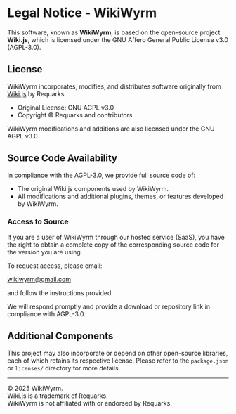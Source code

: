 # Legal Notice - WikiWyrm

This software, known as **WikiWyrm**, is based on the open-source project **Wiki.js**, which is licensed under the GNU Affero General Public License v3.0 (AGPL-3.0).

## License

WikiWyrm incorporates, modifies, and distributes software originally from [Wiki.js](https://github.com/requarks/wiki) by Requarks.

- Original License: GNU AGPL v3.0  
- Copyright © Requarks and contributors.

WikiWyrm modifications and additions are also licensed under the GNU AGPL v3.0.

## Source Code Availability

In compliance with the AGPL-3.0, we provide full source code of:

- The original Wiki.js components used by WikiWyrm.
- All modifications and additional plugins, themes, or features developed by WikiWyrm.

### Access to Source

If you are a user of WikiWyrm through our hosted service (SaaS), you have the right to obtain a complete copy of the corresponding source code for the version you are using.

To request access, please email:

wikiwyrm@gmail.com


and follow the instructions provided.

We will respond promptly and provide a download or repository link in compliance with AGPL-3.0.

## Additional Components

This project may also incorporate or depend on other open-source libraries, each of which retains its respective license. Please refer to the `package.json` or `licenses/` directory for more details.

---

© 2025 WikiWyrm.  
Wiki.js is a trademark of Requarks.  
WikiWyrm is not affiliated with or endorsed by Requarks.

